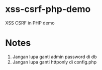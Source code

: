 # xss-csrf-php-demo
XSS CSRF in PHP demo

# Notes
1. Jangan lupa ganti admin password di db
2. Jangan lupa ganti httponly di config.php